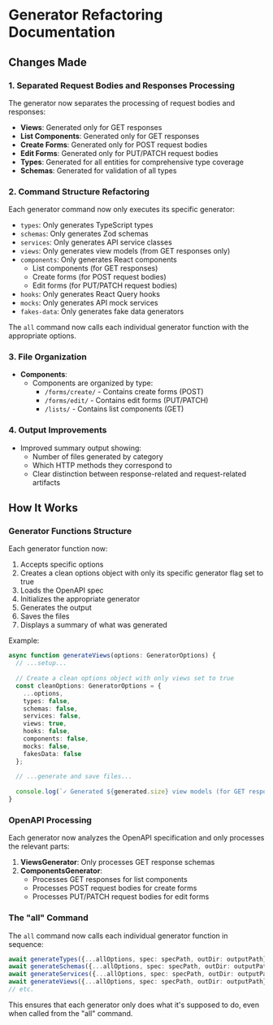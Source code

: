 # Generator Refactoring Documentation

## Changes Made

### 1. Separated Request Bodies and Responses Processing

The generator now separates the processing of request bodies and responses:

- **Views**: Generated only for GET responses
- **List Components**: Generated only for GET responses
- **Create Forms**: Generated only for POST request bodies
- **Edit Forms**: Generated only for PUT/PATCH request bodies
- **Types**: Generated for all entities for comprehensive type coverage
- **Schemas**: Generated for validation of all types

### 2. Command Structure Refactoring

Each generator command now only executes its specific generator:

- `types`: Only generates TypeScript types
- `schemas`: Only generates Zod schemas
- `services`: Only generates API service classes
- `views`: Only generates view models (from GET responses only)
- `components`: Only generates React components
  - List components (for GET responses)
  - Create forms (for POST request bodies)
  - Edit forms (for PUT/PATCH request bodies)
- `hooks`: Only generates React Query hooks
- `mocks`: Only generates API mock services
- `fakes-data`: Only generates fake data generators

The `all` command now calls each individual generator function with the appropriate options.

### 3. File Organization

- **Components**:
  - Components are organized by type:
    - `/forms/create/` - Contains create forms (POST)
    - `/forms/edit/` - Contains edit forms (PUT/PATCH)
    - `/lists/` - Contains list components (GET)

### 4. Output Improvements

- Improved summary output showing:
  - Number of files generated by category
  - Which HTTP methods they correspond to
  - Clear distinction between response-related and request-related artifacts

## How It Works

### Generator Functions Structure

Each generator function now:
1. Accepts specific options
2. Creates a clean options object with only its specific generator flag set to true
3. Loads the OpenAPI spec
4. Initializes the appropriate generator
5. Generates the output
6. Saves the files
7. Displays a summary of what was generated

Example:
```typescript
async function generateViews(options: GeneratorOptions) {
  // ...setup...
  
  // Create a clean options object with only views set to true
  const cleanOptions: GeneratorOptions = {
    ...options,
    types: false,
    schemas: false,
    services: false,
    views: true,
    hooks: false,
    components: false,
    mocks: false,
    fakesData: false
  };
  
  // ...generate and save files...
  
  console.log(`✓ Generated ${generated.size} view models (for GET responses only)`);
}
```

### OpenAPI Processing

Each generator now analyzes the OpenAPI specification and only processes the relevant parts:

1. **ViewsGenerator**: Only processes GET response schemas
2. **ComponentsGenerator**:
   - Processes GET responses for list components
   - Processes POST request bodies for create forms
   - Processes PUT/PATCH request bodies for edit forms

### The "all" Command

The `all` command now calls each individual generator function in sequence:

```typescript
await generateTypes({...allOptions, spec: specPath, outDir: outputPath});
await generateSchemas({...allOptions, spec: specPath, outDir: outputPath});
await generateServices({...allOptions, spec: specPath, outDir: outputPath});
await generateViews({...allOptions, spec: specPath, outDir: outputPath});
// etc.
```

This ensures that each generator only does what it's supposed to do, even when called from the "all" command.
